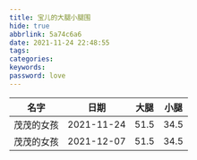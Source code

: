 ```yaml
---
title: 宝儿的大腿小腿围
hide: true
abbrlink: 5a74c6a6
date: 2021-11-24 22:48:55
tags:
categories:
keywords:
password: love
---
```


名字 | 日期 | 大腿 | 小腿
----|---|---|---
茂茂的女孩 | 2021-11-24 | 51.5 | 34.5
茂茂的女孩 | 2021-12-07 | 51.5 | 34.5




